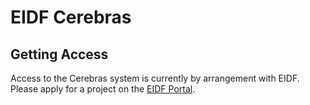 # EIDF Cerebras 

## Getting Access

Access to the Cerebras system is currently by arrangement with EIDF. Please apply for a project on the [EIDF Portal](https://portal.eidf.ac.uk/).

